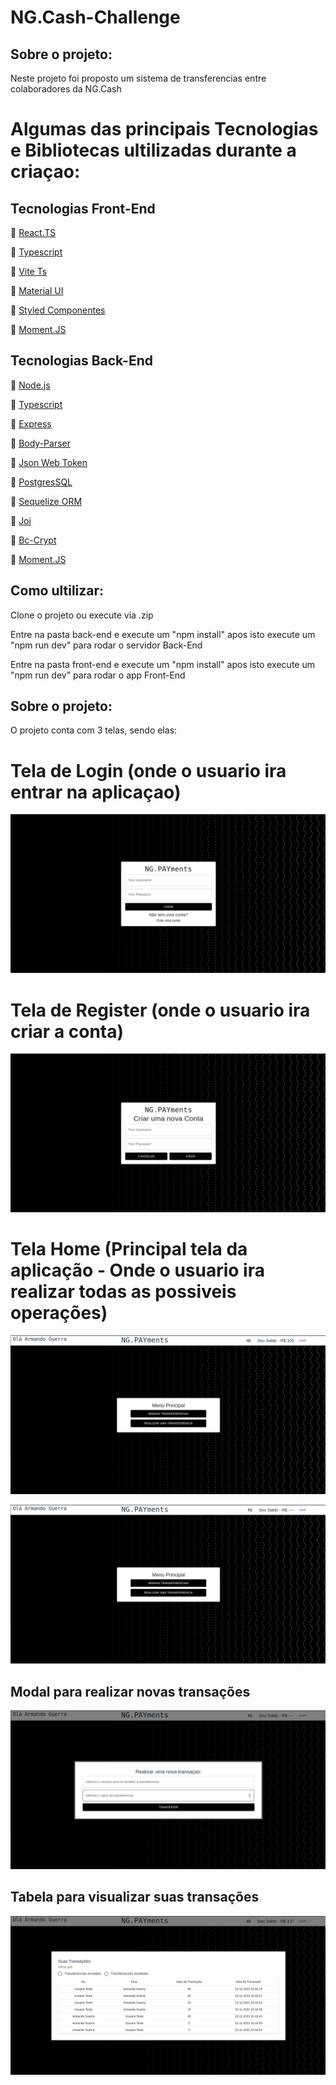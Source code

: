 # NG.Cash-Challenge

## Sobre o projeto: 

<p>Neste projeto foi proposto um sistema de transferencias entre colaboradores da NG.Cash</p>

# Algumas das principais Tecnologias e Bibliotecas ultilizadas durante a criaçao:

## Tecnologias Front-End

<p>🔗 <a href="https://pt-br.reactjs.org/" target="_blank">React.TS</a></p>
<p>🔗 <a href="https://www.typescriptlang.org/" target="_blank">Typescript</a></p>
<p>🔗 <a href="https://vitejs.dev/" target="_blank">Vite Ts</a></p>
<p>🔗 <a href="https://mui.com/pt/" target="_blank">Material UI</a></p>
<p>🔗 <a href="https://styled-components.com/" target="_blank">Styled Componentes</a></p>
<p>🔗 <a href="https://momentjs.com/" target="_blank">Moment.JS</a></p>

## Tecnologias Back-End

<p>🔗 <a href="https://nodejs.org/pt-br/docs/" target="_blank">Node.js</a></p>
<p>🔗 <a href="https://www.typescriptlang.org/" target="_blank">Typescript</a></p>
<p>🔗 <a href="https://expressjs.com/pt-br/" target="_blank">Express</a></p>
<p>🔗 <a href="https://www.npmjs.com/package/body-parser" target="_blank">Body-Parser</a></p>
<p>🔗 <a href="https://jwt.io/" target="_blank">Json Web Token</a></p>
<p>🔗 <a href="https://www.postgresql.org/" target="_blank">PostgresSQL</a></p>
<p>🔗 <a href="https://sequelize.org/" target="_blank">Sequelize ORM</a></p>
<p>🔗 <a href="https://joi.dev/api/?v=17.5.0" target="_blank">Joi</a></p>
<p>🔗 <a href="https://www.npmjs.com/package/bcrypt" target="_blank">Bc-Crypt</a></p>
<p>🔗 <a href="https://momentjs.com/" target="_blank">Moment.JS</a></p>

## Como ultilizar:

<p>Clone o projeto ou execute via .zip<p>

<p>Entre na pasta back-end e execute um "npm install" apos isto execute um "npm run dev" para rodar o servidor Back-End <p>

<p>Entre na pasta front-end e execute um "npm install" apos isto execute um "npm run dev" para rodar o app Front-End <p>

## Sobre o projeto:

<p> O projeto conta com 3 telas, sendo elas: <p>

#  Tela de Login (onde o usuario ira entrar na aplicaçao)

![DemonstraçaoLogin](/images/LoginPage.png)

# Tela de Register (onde o usuario ira criar a conta)

![DemonstraçaoRegister](/images/RegisterPage.png)

# Tela Home (Principal tela da aplicação - Onde o usuario ira realizar todas as possiveis operações)

![DemonstraçaoHomeGeneral](/images/HomePageGeneral.png)

![DemonstraçaoHomeGeneralNoView](/images/HomePageGeneralNoView.png)
  
## Modal para realizar novas transações
  
![DemonstraçaoHomeMakeTransaction](/images/HomePageTransaction.png)
  
## Tabela para visualizar suas transações

![DemonstraçaoHomeGetTransactions](/images/HomePageAllTransactions.png)
